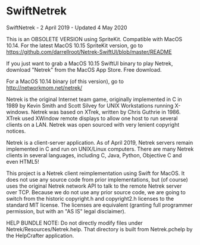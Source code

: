 # SwiftNetrek

SwiftNetrek - 2 April 2019 - Updated 4 May 2020

This is an OBSOLETE VERSION using SpriteKit.  Compatible with MacOS 10.14.  For the latest MacOS 10.15 SpriteKit version, go to https://github.com/darrellroot/Netrek-SwiftUI/blob/master/README

If you just want to grab a MacOS 10.15 SwiftUI binary to play Netrek, download "Netrek" from the MacOS App Store.  Free download.

For a MacOS 10.14 binary (of this version), go to http://networkmom.net/netrek/

Netrek is the original Internet team game, originally implemented in C in 1989 by Kevin Smith and Scott Silvey for UNIX Workstations running X-windows.  Netrek was based on XTrek, written by Chris Guthrie in 1986.  XTrek used XWindow remote displays to allow one host to run several clients on a LAN.  Netrek was open sourced with very lenient copyright notices.

Netrek is a client-server application.  As of April 2019, Netrek servers remain implemented in C and run on UNIX/Linux computers.  There are many Netrek clients in several languages, including C, Java, Python, Objective C and even HTML5!

This project is a Netrek client reimplementation using Swift for MacOS.  It does not use any source code from prior implementations, but (of course) uses the original Netrek network API to talk to the remote Netrek server over TCP.  Because we do not use any prior source code, we are going to switch from the historic copyright.h and copyright2.h licenses to the standard MIT license.  The licenses are equivalent (granting full programmer permission, but with an "AS IS" legal disclaimer).

HELP BUNDLE NOTE: Do not directly modify files under Netrek/Resources/Netrek.help.  That directory is built from Netrek.pchelp by the HelpCrafter application.
